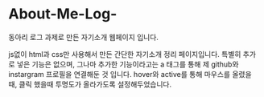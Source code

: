 # About-Me-Log-

동아리 로그 과제로 만든 자기소개 웹페이지 입니다.

js없이 html과 css만 사용해서 만든 간단한 자기소개 정리 페이지입니다.
특별히 추가로 넣은 기능은 없으며,
그나마 추가한 기능이라고는 a 태그를 통해 제 github와 instargram 프로필을 연결해둔 것 입니다.
hover와 active를 통해 마우스를 올렸을 때, 클릭 했을때 투명도가 올라가도록 설정해두었습니다.
